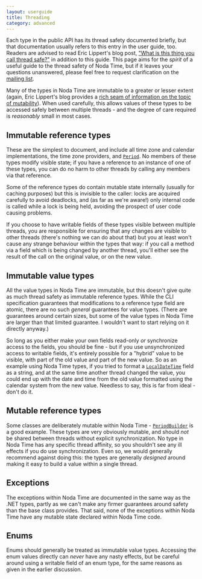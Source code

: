 ```yaml
---
layout: userguide
title: Threading
category: advanced
---
```


Each type in the public API has its thread safety documented briefly, but that documentation usually
refers to this entry in the user guide, too. Readers are advised to read Eric Lippert's blog post,
["What is this thing you call thread safe?"][lippert] in addition to this guide. This page aims for
the *spirit* of a useful guide to the thread safety of Noda Time, but if it leaves your questions unanswered,
please feel free to request clarification on the [mailing list][].

Many of the types in Noda Time are immutable to a greater or lesser extent (again, Eric Lippert's blog provides
a [rich seam of information on the topic of mutability][immutability]). When used carefully, this allows values
of these types to be accessed safely between multiple threads - and the degree of care required is *reasonably* small in
most cases.

Immutable reference types
-------------------------

These are the simplest to document, and include all time zone and calendar implementations, the time zone providers,
and [`Period`](noda-type://NodaTime.Period). No members of these types modify visible state; if you have a reference to
an instance of one of these types, you can do no harm to other threads by calling any members via that reference.

Some of the reference types do contain mutable state internally (usually for caching purposes) but this is invisible to
the caller: locks are acquired carefully to avoid deadlocks, and (as far as we're aware!) only internal code is called while
a lock is being held, avoiding the prospect of user code causing problems.

If you choose to have writable fields of these types visible between multiple threads, you are responsible for ensuring
that any changes are visible to other threads (there's nothing we can do about that) but you at least won't cause any
strange behaviour within the types that way: if you call a method via a field which is being changed by another thread,
you'll either see the result of the call on the original value, or on the new value.

Immutable value types
---------------------

All the value types in Noda Time are immutable, but this doesn't give quite as much thread safety as immutable reference
types. While the CLI specification guarantees that modifications to a reference type field are atomic, there are no such
*general* guarantees for value types. (There are guarantees around certain sizes, but some of the value types in Noda Time
are larger than that limited guarantee. I wouldn't want to start relying on it directly anyway.)

So long as you either make your own fields read-only *or* synchronize access to the fields, you should be fine - but if you
use unsynchronized access to writable fields, it's entirely possible for a "hybrid" value to be visible, with part of the old
value and part of the new value. So as an example using Noda Time types, if you tried to format a
[`LocalDateTime`](noda-type://NodaTime.LocalDateTime) field as a string, and at the same time another thread changed the value,
you could end up with the date and time from the old value formatted using the calendar system from the new value. Needless to
say, this is far from ideal - don't do it.

Mutable reference types
-----------------------

Some classes are deliberately mutable within Noda Time - [`PeriodBuilder`](noda-type://NodaTime.PeriodBuilder) is a good example.
These types are very obviously mutable, and should *not* be shared between threads without explicit synchronization. No type
in Noda Time has any specific thread affinity, so you shouldn't see any ill effects if you do use synchronization. Even so, we would
generally recommend against doing this: the types are generally *designed* around making it easy to build a value within a single thread.

Exceptions
----------

The exceptions within Noda Time are documented in the same way as the .NET types, partly as we can't make any firmer guarantees around
safety than the base class provides. That said, none of the exceptions within Noda Time have any mutable state declared within Noda Time code.

Enums
-----

Enums should generally be treated as immutable value types. Accessing the enum values directly can *never* have any nasty effects,
but be careful around using a writable field of an enum type, for the same reasons as given in the earlier discussion.

[lippert]: http://blogs.msdn.com/b/ericlippert/archive/2009/10/19/what-is-this-thing-you-call-thread-safe.aspx
[immutability]: http://blogs.msdn.com/b/ericlippert/archive/tags/immutability/
[mailing list]: http://groups.google.com/group/noda-time
